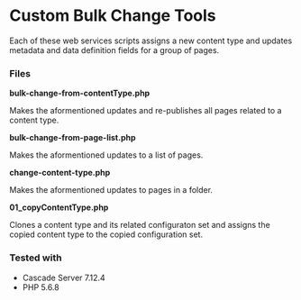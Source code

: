 # Custom Bulk Change Tools

Each of these web services scripts assigns a new content type and updates metadata and data definition fields for a group of pages.

### Files

**bulk-change-from-contentType.php**

Makes the aformentioned updates and re-publishes all pages related to a content type.

**bulk-change-from-page-list.php**

Makes the aformentioned updates to a list of pages.

**change-content-type.php**

Makes the aformentioned updates to pages in a folder.

**01_copyContentType.php**

Clones a content type and its related configuraton set and assigns the copied content type to the copied configuration set.

### Tested with
- Cascade Server 7.12.4
- PHP 5.6.8
